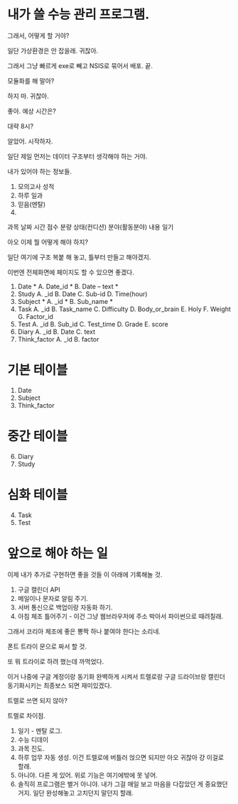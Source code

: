 내가 쓸 수능 관리 프로그램.
=========================


그래서, 어떻게 할 거야?

일단 가상환경은 안 잡을래. 귀찮아.

그래서 그냥 빠르게 exe로 빼고 NSIS로 묶어서 배포. 끝.

모듈화를 해 말아?

하지 마. 귀찮아.

좋아. 예상 시간은?

대략 8시?

알았어. 시작하자.


일단 제일 먼저는 데이터 구조부터 생각해야 하는 거야.

내가 있어야 하는 정보들.

1. 모의고사 성적
2. 하루 일과
3. 믿음(멘탈)
4. 

과목
날짜
시간
점수
분량
상태(컨디션)
분야(활동분야)
내용
일기


아오 이제 뭘 어떻게 해야 하지?

일단 여기에 구조 복붙 해 놓고, 틀부터 만들고 해야겠지.

이번엔 전체화면에 페이지도 할 수 있으면 좋겠다.

1.	Date *
    A.	Date_id *
    B.	Date – text *
2.	Study
    A.	_id
    B.	Date
    C.	Sub-id
    D.	Time(hour)
3.	Subject *
    A.	_id *
    B.	Sub_name *
4.	Task
    A.	_id
    B.	Task_name
    C.	Difficulty
    D.	Body_or_brain
    E.	Holy
    F.	Weight
    G.	Factor_id
5.	Test
    A.	_id
    B.	Sub_id
    C.	Test_time
    D.	Grade
    E.	score
6.	Diary
    A.	_id
    B.	Date
    C.	text
7.	Think_factor
    A.	_id
    B.	factor


# 기본 테이블

1.  Date
3.	Subject
7.	Think_factor

# 중간 테이블

6.	Diary
2.	Study

# 심화 테이블

4.	Task
5.	Test


# 앞으로 해야 하는 일

이제 내가 추가로 구현하면 좋을 것들 이 아래에 기록해놀 것.
1. 구글 캘린더 API
2. 메일이나 문자로 알림 주기.
3. 서버 통신으로 백업이랑 자동화 하기.
4. 아침 체조 틀어주기 - 이건 그냥 웹브라우저에 주소 박아서 파이썬으로 때려칠래.

그래서 코리아 체조에 좋은 뽕짝 하나 붙여야 한다는 소리네.

폰트 트라이 문으로 짜서 할 것.

또 뭐 트라이로 하려 했는데 까먹었다.

이거 나중에 구글 계정이랑 동기화 완벽하게 시켜서 트렐로랑 구글 드라이브랑 캘린더 동기화시키는 최종보스 되면 재미있겠다.

트렐로 쓰면 되지 않아?

트렐로 차이점.

1. 일기 - 멘탈 로그.
2. 수능 디데이
3. 과목 진도.
4. 하루 업무 자동 생성. 이건 트렐로에 버틀러 얹으면 되지만 아오 귀찮아 걍 이걸로 할래.
5. 아니야. 다른 게 있어. 위로 기능은 여기에밖에 못 넣어.
6. 솔직히 프로그램은 별거 아니야. 내가 그걸 매일 보고 마음을 다잡았던 게 중요했던 거지. 일단 완성해놓고 고치던지 말던지 할래.